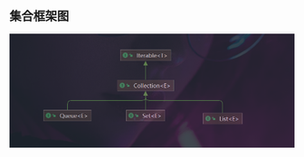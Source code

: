 ## 集合框架图

![file-20250206211421550.png](https://raw.githubusercontent.com/Enki-Zhang/blog_img/master/20250206211421563.png)


